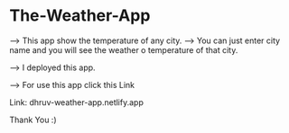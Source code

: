 # The-Weather-App
--> This app show the temperature of any city. 
--> You can just enter city name and you will see the weather o temperature of that city.

--> I deployed this app.

--> For use this app click this Link

Link: dhruv-weather-app.netlify.app

Thank You :)

